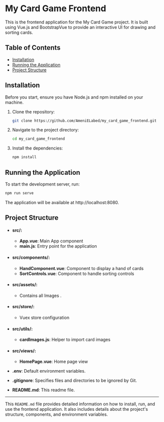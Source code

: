 # My Card Game Frontend

This is the frontend application for the My Card Game project. It is built using Vue.js and BootstrapVue to provide an interactive UI for drawing and sorting cards.

## Table of Contents

- [Installation](#installation)
- [Running the Application](#running-the-application)
- [Project Structure](#project-structure)

## Installation

Before you start, ensure you have Node.js and npm installed on your machine.

1. Clone the repository:
    ```bash
    git clone https://github.com/AmeniELabed/my_card_game_frontend.git
    ```

2. Navigate to the project directory:
    ```bash
    cd my_card_game_frontend
    ```

3. Install the dependencies:
    ```bash
    npm install
    ```

## Running the Application

To start the development server, run:
```bash
npm run serve
 ```
The application will be available at http://localhost:8080.

## Project Structure
- #### src/:
  - **App.vue**: Main App component
  - **main.js**: Entry point for the application
  
- #### src/components/: 
  - **HandComponent.vue**: Component to display a hand of cards
  - **SortControls.vue**: Component to handle sorting controls

  
- #### src/assets/: 
    - Contains all Images .

- #### src/store/:
  -  Vuex store configuration

- #### src/utils/:
  - **cardImages.js**: Helper to import card images
  
- #### src/views/:
  - **HomePage.vue**: Home page view
  
  
- **.env**: Default environment variables.

- **.gitignore**: Specifies files and directories to be ignored by Git.

- **README.md**: This readme file.

----------------------------------------------------------------------------------------------------------------------------------------------------------------------------------------------------------------------------------------------------------------------------------
This `README.md` file provides detailed information on how to install, run, and use the frontend application. It also includes details about the project's structure, components, and environment variables.
